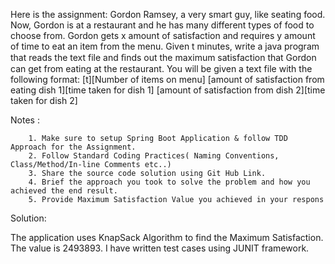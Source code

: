 Here is the assignment: Gordon Ramsey, a very smart guy, like seating food. Now, Gordon is at a restaurant and he has many different types of food to choose from. Gordon gets x amount of satisfaction and requires y amount of time to eat an item from the menu. Given t minutes, write a java program that reads the text file and ﬁnds out the maximum satisfaction that Gordon can get from eating at the restaurant. You will be given a text file with the following format: [t][Number of items on menu] [amount of satisfaction from eating dish 1][time taken for dish 1] [amount of satisfaction from dish 2][time taken for dish 2] 

Notes :

        1. Make sure to setup Spring Boot Application & follow TDD Approach for the Assignment.
        2. Follow Standard Coding Practices( Naming Conventions, Class/Method/In-line Comments etc..)
        3. Share the source code solution using Git Hub Link.
        4. Brief the approach you took to solve the problem and how you achieved the end result.
        5. Provide Maximum Satisfaction Value you achieved in your respons
  
Solution:

The application uses KnapSack Algorithm to find the Maximum Satisfaction. The value is 2493893.
I have written test cases using JUNIT framework.
        

